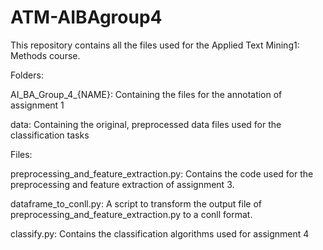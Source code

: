 # ATM-AIBAgroup4
This repository contains all the files used for the Applied Text Mining1: Methods course.

Folders:

AI_BA_Group_4_{NAME}:
        Containing the files for the annotation of assignment 1

data:
        Containing the original, preprocessed data files used for the classification tasks

Files:

preprocessing_and_feature_extraction.py:
    Contains the code used for the preprocessing and feature extraction of assignment 3.

dataframe_to_conll.py:
    A script to transform the output file of preprocessing_and_feature_extraction.py to a conll format.

classify.py:
    Contains the classification algorithms used for assignment 4
